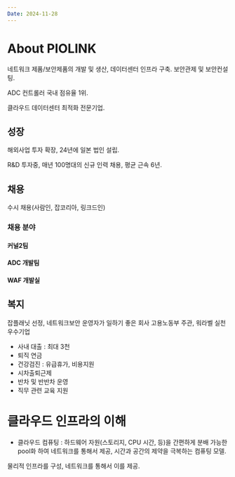 ```yaml
---
Date: 2024-11-28
---
```

# About PIOLINK
네트워크 제품/보안제품의 개발 및 생산, 데이터센터 인프라 구축. 보안관제 및 보안컨설팅.

ADC 컨트롤러 국내 점유율 1위.

클라우드 데이터센터 최적화 전문기업.

## 성장

해외사업 투자 확장, 24년에 일본 법인 설립. 

R&D 투자중, 매년 100명대의 신규 인력 채용, 평균 근속 6년.

## 채용

수시 채용(사람인, 잡코리아, 링크드인)

### 채용 분야

#### 커널2팀


#### ADC 개발팀


#### WAF 개발실


## 복지
잡플래닛 선정, 네트워크보안 운영자가 일하기 좋은 회사
고용노동부 주관, 워라벨 실천 우수기업

- 사내 대출 : 최대 3천
- 퇴직 연금
- 건강검진 : 유급휴가, 비용지원
- 시차출퇴근제
- 반차 및 반반차 운영
- 직무 관련 교육 지원

# 클라우드 인프라의 이해

- 클라우드 컴퓨팅 : 하드웨어 자원(스토리지, CPU 시간, 등)을 간편하게 분배 가능한 pool화 하여 네트워크를 통해서 제공, 시간과 공간의 제약을 극복하는 컴퓨팅 모델. 

물리적 인프라를 구성, 네트워크를 통해서 이를 제공.